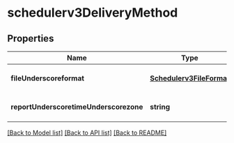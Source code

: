 # schedulerv3DeliveryMethod

## Properties
Name | Type | Description | Notes
------------ | ------------- | ------------- | -------------
**fileUnderscoreformat** | [**Schedulerv3FileFormat**](Schedulerv3FileFormat.md) |  | [optional] [default to null]
**reportUnderscoretimeUnderscorezone** | **string** |  | [optional] [default to null]

[[Back to Model list]](../README.md#documentation-for-models) [[Back to API list]](../README.md#documentation-for-api-endpoints) [[Back to README]](../README.md)


